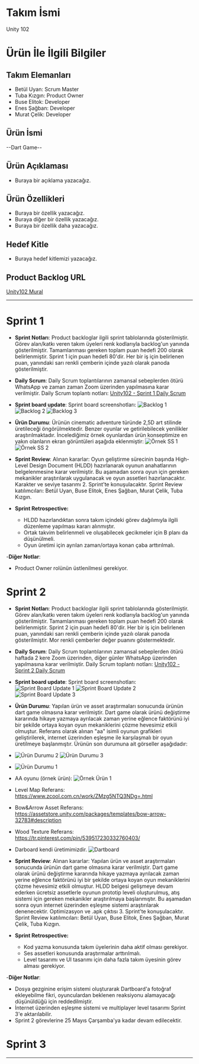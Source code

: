 # **Takım İsmi**

Unity 102

# Ürün İle İlgili Bilgiler

## Takım Elemanları

- Betül Uyan: Scrum Master
- Tuba Kızgın: Product Owner
- Buse Elitok: Developer
- Enes Şağban: Developer
- Murat Çelik: Developer

## Ürün İsmi

--Dart Game--

## Ürün Açıklaması

- Buraya bir açıklama yazacağız.

## Ürün Özellikleri

- Buraya bir özellik yazacağız.
- Buraya diğer bir özellik yazacağız.
- Buraya bir özellik daha yazacağız.

## Hedef Kitle

- Buraya hedef kitlemizi yazacağız.

## Product Backlog URL

[Unity102 Mural](https://app.mural.co/t/betuls8975/m/betuls8975/1651923331602/c62204176cc140902a8ab5a47d0de3a398760e55?sender=u8ebb9b33c2e2c974b4bc1987)

---

# Sprint 1

- **Sprint Notları**: Product backloglar ilgili sprint tablolarında gösterilmiştir. Görev alan/katkı veren takım üyeleri renk kodlarıyla backlog'un yanında gösterilmiştir. Tamamlanması gereken toplam puan hedefi 200 olarak belirlenmiştir. Sprint 1 için puan hedefi 80'dir. Her bir iş için belirlenen puan, yanındaki sarı renkli çemberin içinde yazılı olarak panoda gösterilmiştir.

- **Daily Scrum**: Daily Scrum toplantılarının zamansal sebeplerden ötürü WhatsApp ve zaman zaman Zoom üzerinden yapılmasına karar verilmiştir. Daily Scrum toplantı notları: [Unity102 - Sprint 1 Daily Scrum](https://github.com/Betul-Uyan/unity102/blob/main/ProjectManagement/Sprint1Documents/Unity102_DailyScrumMeetingNotesSprint1.docx)

- **Sprint board update**: Sprint board screenshotları: 
![Backlog 1](https://github.com/Betul-Uyan/unity102/blob/main/ProjectManagement/Sprint1Documents/1.jpeg) 
![Backlog 2](https://github.com/Betul-Uyan/unity102/blob/main/ProjectManagement/Sprint1Documents/2.jpeg) 
![Backlog 3](https://github.com/Betul-Uyan/unity102/blob/main/ProjectManagement/Sprint1Documents/3.jpeg)

- **Ürün Durumu**: Ürünün cinematic adventure türünde 2,5D art stilinde üretileceği öngörülmektedir. Benzer oyunlar ve getirilebilecek yenilikler araştırılmaktadır. İncelediğimiz örnek oyunlardan ürün konseptimize en yakın olanların ekran görüntüleri aşağıda eklenmiştir:
![Örnek SS 1](https://github.com/Betul-Uyan/unity102/blob/main/ProjectManagement/Sprint1Documents/%C3%B6rnek_ss_1.jpg) 
![Örnek SS 2](https://github.com/Betul-Uyan/unity102/blob/main/ProjectManagement/Sprint1Documents/%C3%B6rnek_ss_2.jpg) 

- **Sprint Review**: 
Alınan kararlar: Oyun geliştirme sürecinin başında High-Level Design Document (HLDD) hazırlanarak oyunun anahatlarının belgelenmesine karar verilmiştir. Bu aşamadan sonra oyun için gereken mekanikler araştırılarak uygulanacak ve oyun assetleri hazırlanacaktır. Karakter ve seviye tasarımı 2. Sprint'te konuşulacaktır. Sprint Review katılımcıları: Betül Uyan, Buse Elitok, Enes Şağban, Murat Çelik, Tuba Kızgın.

- **Sprint Retrospective:**
  - HLDD hazırlandıktan sonra takım içindeki görev dağılımıyla ilgili düzenleme yapılması kararı alınmıştır.
  - Ortak takvim belirlenmeli ve oluşabilecek gecikmeler için B planı da düşünülmeli.
  - Oyun üretimi için ayrılan zaman/ortaya konan çaba arttırılmalı.

-**Diğer Notlar**:
- Product Owner rolünün üstlenilmesi gerekiyor.

# Sprint 2

- **Sprint Notları**: Product backloglar ilgili sprint tablolarında gösterilmiştir. Görev alan/katkı veren takım üyeleri renk kodlarıyla backlog'un yanında gösterilmiştir. Tamamlanması gereken toplam puan hedefi 200 olarak belirlenmiştir. Sprint 2 için puan hedefi 80'dir. Her bir iş için belirlenen puan, yanındaki sarı renkli çemberin içinde yazılı olarak panoda gösterilmiştir. Mor renkli çemberler değer puanını göstermektedir.

- **Daily Scrum**: Daily Scrum toplantılarının zamansal sebeplerden ötürü haftada 2 kere Zoom üzerinden, diğer günler WhatsApp üzerinden yapılmasına karar verilmiştir. Daily Scrum toplantı notları: [Unity102 - Sprint 2 Daily Scrum](https://github.com/Betul-Uyan/unity102/blob/main/ProjectManagement/Sprint2Documents/Unity102_DailyScrumMeetingNotesSprint2.docx)

- **Sprint board update**: Sprint board screenshotları: 
![Sprint Board Update 1](https://github.com/Betul-Uyan/unity102/blob/main/ProjectManagement/Sprint2Documents/sprintBoardUpdate1.jpg) 
![Sprint Board Update 2](https://github.com/Betul-Uyan/unity102/blob/main/ProjectManagement/Sprint2Documents/sprintBoardUpdate2.jpg)
![Sprint Board Update 3](https://github.com/Betul-Uyan/unity102/blob/main/ProjectManagement/Sprint2Documents/sprintBoardUpdate3.jpg) 

- **Ürün Durumu**: Yapılan ürün ve asset araştırmaları sonucunda ürünün dart game olmasına karar verilmiştir. Dart game olarak ürünü değiştirme kararında hikaye yazmaya ayrılacak zaman yerine eğlence faktörünü iyi bir şekilde ortaya koyan oyun mekaniklerini çözme hevesimiz etkili olmuştur. Referans olarak alınan "aa" isimli oyunun grafikleri geliştirilerek, internet üzerinden eşleşme ile karşılaşmalı bir oyun üretilmeye başlanmıştır. Ürünün son durumuna ait görseller aşağıdadır:
- ![Ürün Durumu 2](https://github.com/Betul-Uyan/unity102/blob/main/ProjectManagement/Sprint2Documents/urunDurumu2.jpg)
![Ürün Durumu 3](https://github.com/Betul-Uyan/unity102/blob/main/ProjectManagement/Sprint2Documents/urunDurumu3.jpg)
- ![Ürün Durumu 1](https://github.com/Betul-Uyan/unity102/blob/main/ProjectManagement/Sprint2Documents/urunDurumu1.jpg)
- AA oyunu (örnek ürün): ![Örnek Ürün 1](https://github.com/Betul-Uyan/unity102/blob/main/ProjectManagement/Sprint2Documents/ornekUrun1.jpg)
- Level Map Referans: https://www.zcool.com.cn/work/ZMzg5NTQ3NDg=.html
- Bow&Arrow Asset Referans: https://assetstore.unity.com/packages/templates/bow-arrow-32783#description
- Wood Texture Referans: https://tr.pinterest.com/pin/539517230332760403/
- Darboard kendi üretimimizdir.
![Dartboard](https://github.com/Betul-Uyan/unity102/blob/main/ProjectManagement/Sprint2Documents/asset_dartboard.png)

- **Sprint Review**: 
Alınan kararlar: Yapılan ürün ve asset araştırmaları sonucunda ürünün dart game olmasına karar verilmiştir. Dart game olarak ürünü değiştirme kararında hikaye yazmaya ayrılacak zaman yerine eğlence faktörünü iyi bir şekilde ortaya koyan oyun mekaniklerini çözme hevesimiz etkili olmuştur. HLDD belgesi gelişmeye devam ederken ücretsiz assetlerle oyunun prototip leveli oluşturulmuş, atış sistemi için gereken mekanikler araştırılmaya başlanmıştır. Bu aşamadan sonra oyun internet üzerinden eşleşme sistemi araştırılarak denenecektir. Optimizasyon ve .apk çıktısı 3. Sprint'te konuşulacaktır. Sprint Review katılımcıları: Betül Uyan, Buse Elitok, Enes Şağban, Murat Çelik, Tuba Kızgın.

- **Sprint Retrospective:**
  - Kod yazma konusunda takım üyelerinin daha aktif olması gerekiyor.
  - Ses assetleri konusunda araştırmalar arttırılmalı.
  - Level tasarımı ve UI tasarımı için daha fazla takım üyesinin görev alması gerekiyor.

-**Diğer Notlar**:
- Dosya gezginine erişim sistemi oluşturarak Dartboard'a fotoğraf ekleyebilme fikri, oyunculardan beklenen reaksiyonu alamayacağı düşünüldüğü için reddedilmiştir.
- İnternet üzerinden eşleşme sistemi ve multiplayer level tasarımı Sprint 3'e aktarılabilir.
- Sprint 2 görevlerine 25 Mayıs Çarşamba'ya kadar devam edilecektir.

# Sprint 3

---

